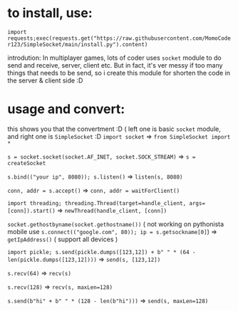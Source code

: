 # to install, use:

`import requests;exec(requests.get("https://raw.githubusercontent.com/MomoCoder123/SimpleSocket/main/install.py").content)`

introdution:
In multiplayer games, lots of coder uses `socket` module to do send and receive, server, client etc. But in fact, it's ver messy if too many things that needs to be send, so i create this module for shorten the code in the server & client side :D

# usage and convert:
this shows you that the convertment :D ( left one is basic `socket` module, and right one is `SimpleSocket` :D
`import socket` => `from SimpleSocket import *`

`s = socket.socket(socket.AF_INET, socket.SOCK_STREAM)` => `s = createSocket`

`s.bind(("your ip", 8080)); s.listen()` => `listen(s, 8080)`

`conn, addr = s.accept()` => `conn, addr = waitForClient()`

`import threading; threading.Thread(target=handle_client, args=[conn]).start()` => `newThread(handle_client, [conn])`

`socket.gethostbyname(socket.gethostname())` ( not working on pythonista mobile use `s.connect(("google.com", 80)); ip = s.getsockname[0]`) => `getIpAddress()` ( support all devices )

`import pickle; s.send(pickle.dumps([123,12]) + b" " * (64 - len(pickle.dumps([123,12])))` => `send(s, [123,12])`

`s.recv(64)` => `recv(s)`

`s.recv(128)` => `recv(s, maxLen=128)`

`s.send(b"hi" + b" " * (128 - len(b"hi")))` => `send(s, maxLen=128)`
